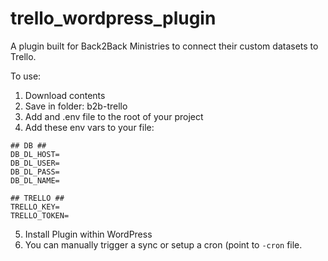 # trello_wordpress_plugin
A plugin built for Back2Back Ministries to connect their custom datasets to Trello.

To use:

1. Download contents
2. Save in folder: b2b-trello
3. Add and .env file to the root of your project
4. Add these env vars to your file:
```
## DB ##
DB_DL_HOST=
DB_DL_USER=
DB_DL_PASS=
DB_DL_NAME=

## TRELLO ##
TRELLO_KEY=
TRELLO_TOKEN=
```
5. Install Plugin within WordPress
6. You can manually trigger a sync or setup a cron (point to `-cron` file.
